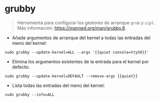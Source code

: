 # grubby

> Herramienta para configurar los gestores de arranque `grub` y `zipl`.
> Más información: <https://manned.org/man/grubby.8>.

- Añade argumentos de arranque del kernel a todas las entradas del menú del kernel:

`sudo grubby --update-kernel=ALL --args '{{quiet console=ttyS0}}'`

- Elimina los argumentos existentes de la entrada para el kernel por defecto:

`sudo grubby --update-kernel=DEFAULT --remove-args {{quiet}}`

- Lista todas las entradas del menú del kernel:

`sudo grubby --info=ALL`
